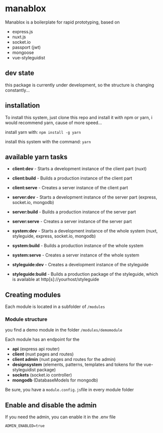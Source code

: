 # manablox

Manablox is a boilerplate for rapid prototyping, based on 

- express.js
- nuxt.js
- socket.io
- passport (jwt)
- mongoose
- vue-styleguidist


## dev state

this package is currently under development, so the structure is changing constantly...


## installation

To install this system, just clone this repo and install it with npm or yarn, i would recommend yarn, cause of more speed...

install yarn with:  ``` npm install -g yarn ```

install this system with the command: ``` yarn ```


## available yarn tasks

- **client:dev** - Starts a development instance of the client part (nuxt)
- **client:build** - Builds a production instance of the client part
- **client:serve** - Creates a server instance of the client part

- **server:dev** - Starts a development instance of the server part (express, socket.io, mongodb)
- **server:build** - Builds a production instance of the server part
- **server:serve** - Creates a server instance of the server part

- **system:dev** - Starts a development instance of the whole system (nuxt, styleguide, express, socket.io, mongodb)
- **system:build** - Builds a production instance of the whole system
- **system:serve** - Creates a server instance of the whole system

- **styleguide:dev** - Creates a development instance of the styleguide
- **styleguide:build** - Builds a production package of the styleguide, which is available at http[s]://yourhost/styleguide


## Creating modules

Each module is located in a subfolder of ``` /modules ```


### Module structure

you find a demo module in the folder ``` /modules/demomodule ```

Each module has an endpoint for the

- **api** (express api router)
- **client** (nuxt pages and routes)
- **client admin** (nuxt pages and routes for the admin)
- **designsystem** (elements, patterns, templates and tokens for the vue-styleguidist package)
- **sockets** (socket.io controller)
- **mongodb** (DatabaseModels for mongodb)

Be sure, you have a ``` module.config.js ```file in every module folder

## Enable and disable the admin

If you need the admin, you can enable it in the .env file

```
ADMIN_ENABLED=true
```

